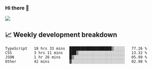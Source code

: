 ### Hi there 👋
<img align="center" src="https://github-readme-stats.vercel.app/api?username=Tumao727&show_icons=true&hide_title=true&theme=dracula" />


## 📈 Weekly development breakdown
<!--START_SECTION:waka-->

```text
TypeScript   18 hrs 33 mins  ███████████████████▒░░░░░   77.26 %
CSS          3 hrs 11 mins   ███▒░░░░░░░░░░░░░░░░░░░░░   13.32 %
JSON         1 hr 26 mins    █▒░░░░░░░░░░░░░░░░░░░░░░░   05.99 %
Other        42 mins         ▓░░░░░░░░░░░░░░░░░░░░░░░░   02.98 %
```

<!--END_SECTION:waka-->
